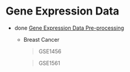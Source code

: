 # Gene Expression Data
- done [Gene Expression Data Pre-processing](https://github.com/ChristineNies/gene_expression_preprocess)
  - Breast Cancer 
    > GSE1456
    
    > GSE1561
